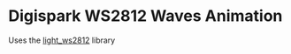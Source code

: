 # Digispark WS2812 Waves Animation

Uses the [light_ws2812](https://github.com/cpldcpu/light_ws2812/tree/master/light_ws2812_Arduino) library
